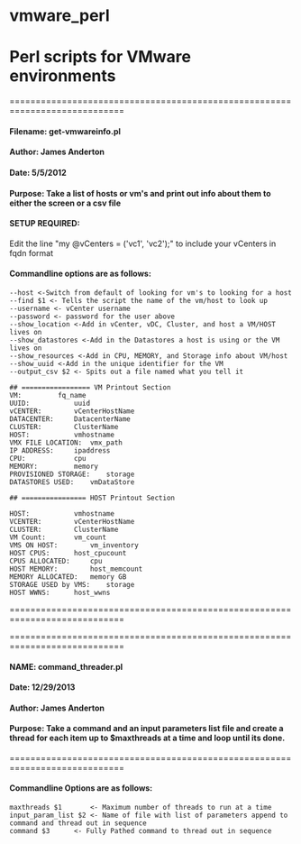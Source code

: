 # vmware_perl
# Perl scripts for VMware environments
============================================================================
#### Filename: get-vmwareinfo.pl
#### Author: James Anderton
#### Date: 5/5/2012
#### Purpose: Take a list of hosts or vm's and print out info about them to either the screen or a csv file

#### SETUP REQUIRED:
Edit the line "my @vCenters = ('vc1', 'vc2');" to include your vCenters in fqdn format

#### Commandline options are as follows:
```
--host <-Switch from default of looking for vm's to looking for a host
--find $1 <- Tells the script the name of the vm/host to look up
--username <- vCenter username
--password <- password for the user above
--show_location <-Add in vCenter, vDC, Cluster, and host a VM/HOST lives on 
--show_datastores <-Add in the Datastores a host is using or the VM lives on
--show_resources <-Add in CPU, MEMORY, and Storage info about VM/host
--show_uuid <-Add in the unique identifier for the VM 
--output_csv $2 <- Spits out a file named what you tell it

## ================= VM Printout Section
VM:			fq_name
UUID:			uuid
vCENTER:		vCenterHostName
DATACENTER:		DatacenterName
CLUSTER:		ClusterName
HOST:			vmhostname
VMX FILE LOCATION:	vmx_path
IP ADDRESS:		ipaddress
CPU:			cpu
MEMORY:			memory
PROVISIONED STORAGE:	storage
DATASTORES USED:	vmDataStore

## ================ HOST Printout Section

HOST:			vmhostname
VCENTER:		vCenterHostName
CLUSTER:		ClusterName
VM Count:		vm_count
VMS ON HOST:		vm_inventory
HOST CPUS:		host_cpucount
CPUS ALLOCATED:		cpu
HOST MEMORY:		host_memcount
MEMORY ALLOCATED:	memory GB
STORAGE USED by VMS:	storage
HOST WWNS:		host_wwns
```
============================================================================


============================================================================
#### NAME: command_threader.pl
#### Date: 12/29/2013
#### Author: James Anderton
#### Purpose: Take a command and an input parameters list file and create a thread for each item up to $maxthreads at a time and loop until its done.
============================================================================

#### Commandline Options are as follows:
```
maxthreads $1 		<- Maximum number of threads to run at a time
input_param_list $2	<- Name of file with list of parameters append to command and thread out in sequence
command $3		<- Fully Pathed command to thread out in sequence
```
